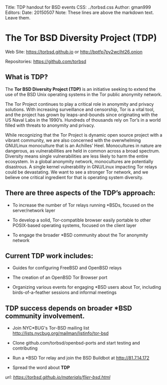 Title: TDP handout for BSD events
CSS: ../torbsd.css
Author: gman999
Editors: 
Date: 20150507
Note: These lines are above the markdown text.  Leave them.


# The Tor BSD Diversity Project (TDP) #

Web Site: https://torbsd.github.io or http://bptfp7py2wclht26.onion  

Repositories: https://github.com/torbsd  

## What is __TDP__? ##

The __Tor BSD Diversity Project (TDP)__ is an initiative seeking to extend the use of the BSD Unix operating systems in the Tor public anonymity network.

The Tor Project continues to play a critical role in anonymity and privacy solutions. With increasing surveillance and censorship, Tor is a vital tool, and the project has grown by leaps-and-bounds since originating with the US Naval Labs in the 1990’s. Hundreds of thousands rely on Tor’s in a world filled with threats to anonymity and privacy.

While recognizing that the Tor Project is dynamic open source project with a vibrant community, we are also concerned with the overwhelming GNU/Linux monoculture that is an Achilles’ Heel. Monocultures in nature are dangerous, as vulnerabilities are held in common across a broad spectrum. Diversity means single vulnerabilities are less likely to harm the entire ecosystem. In a global anonymity network, monocultures are potentially disastrous. A single kernel vulnerability in GNU/Linux impacting Tor relays could be devastating. We want to see a stronger Tor network, and we believe one critical ingredient for that is operating system diversity.

## There are three aspects of the __TDP’s__ approach: ##

* To increase the number of Tor relays running *BSDs, focused on the server/network layer

* To develop a solid, Tor-compatible browser easily portable to other POSIX-based operating systems, focused on the client layer

* To engage the broader *BSD community about the Tor anonymity network

## Current __TDP__ work includes: ##

* Guides for configuring FreeBSD and OpenBSD relays

* The creation of an OpenBSD Tor Browser port

* Organizing various events for engaging *BSD users about Tor, including birds-of-a-feather sessions and informal meetings

## __TDP__ success depends on broader *BSD community involvement. ##

* Join NYC*BUG's Tor-BSD mailing list http://lists.nycbug.org/mailman/listinfo/tor-bsd

* Clone github.com/torbsd/openbsd-ports and start testing and contributing

* Run a *BSD Tor relay and join the BSD Buildbot at http://81.7.14.172

* Spread the word about __TDP__




*url: https://torbsd.github.io/materials/flier-bsd.html*
